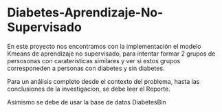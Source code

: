 # Diabetes-Aprendizaje-No-Supervisado

En este proyecto nos encontramos con la implementación el modelo Kmeans de aprendizaje no supervisado, para intentar formar 2 grupos de persosonas con carateristicas similares y ver si estos grupos corresponeden a personas con diabetes y sin diabetes. 

Para un análisis completo desde el contexto del problema, hasta las conclusiones de la investigacion, se debe leer el Reporte.

Asimismo se debe de usar la base de datos DiabetesBin
